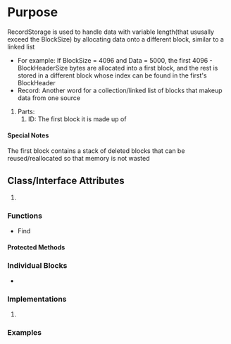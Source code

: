 # Purpose
RecordStorage is used to handle data with variable length(that ususally exceed the BlockSize) by allocating data onto a different block, similar to a linked list
- For example: If BlockSize = 4096 and Data = 5000, the first 4096 - BlockHeaderSize bytes are allocated into a first block, and the rest is stored in a different block whose index can be found in the first's BlockHeader
- Record: Another word for a collection/linked list of blocks that makeup data from one source
1. Parts:
    1. ID: The first block it is made up of
#### Special Notes
The first block contains a stack of deleted blocks that can be reused/reallocated so that memory is not wasted

## Class/Interface Attributes
1. 


### Functions
- Find
    

#### Protected Methods



### Individual Blocks
- 


### Implementations
1. 

### Examples